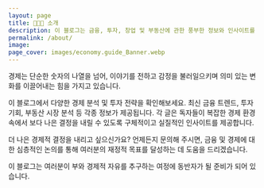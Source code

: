 ```yaml
---
layout: page
title: 👨🏻‍💻 소개
description: 이 블로그는 금융, 투자, 창업 및 부동산에 관한 풍부한 정보와 인사이트를 제공하는 공간입니다. 경제 전반에 대한 폭넓은 지식을 바탕으로, 독자들이 보다 현명한 재테크와 금융 결정을 내릴 수 있도록 돕습니다.
permalink: /about/
image: 
page_cover: images/economy.guide_Banner.webp
---
```


경제는 단순한 숫자의 나열을 넘어, 이야기를 전하고 감정을 불러일으키며 의미 있는 변화를 이끌어내는 힘을 가지고 있습니다.

이 블로그에서 다양한 경제 분석 및 투자 전략을 확인해보세요. 최신 금융 트렌드, 투자 기회, 부동산 시장 분석 등 각종 정보가 제공됩니다. 각 글은 독자들이 복잡한 경제 환경 속에서 보다 나은 결정을 내릴 수 있도록 구체적이고 실질적인 인사이트를 제공합니다.

더 나은 경제적 결정을 내리고 싶으신가요? 언제든지 문의해 주시면, 금융 및 경제에 대한 심층적인 논의를 통해 여러분의 재정적 목표를 달성하는 데 도움을 드리겠습니다.

이 블로그는 여러분이 부와 경제적 자유를 추구하는 여정에 동반자가 될 준비가 되어 있습니다.
